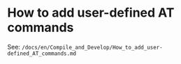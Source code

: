 How to add user-defined AT commands
===================================

See: `/docs/en/Compile_and_Develop/How_to_add_user-defined_AT_commands.md`